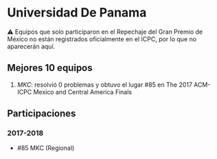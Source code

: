 # Universidad De Panama

:warning: Equipos que solo participaron en el Repechaje del Gran Premio de México no están registrados oficialmente en el ICPC, por lo que no aparecerán aquí.

## Mejores 10 equipos

1. _MKC_: resolvió 0 problemas y obtuvo el lugar #85 en The 2017 ACM-ICPC Mexico and Central America Finals

## Participaciones

### 2017-2018

- #85 MKC (Regional)



